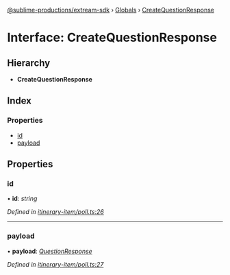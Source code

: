 [@sublime-productions/extream-sdk](../README.md) › [Globals](../globals.md) › [CreateQuestionResponse](createquestionresponse.md)

# Interface: CreateQuestionResponse

## Hierarchy

* **CreateQuestionResponse**

## Index

### Properties

* [id](createquestionresponse.md#id)
* [payload](createquestionresponse.md#payload)

## Properties

###  id

• **id**: *string*

*Defined in [itinerary-item/poll.ts:26](https://github.com/Extream-SaaS/ex-sdk/blob/849839b/src/itinerary-item/poll.ts#L26)*

___

###  payload

• **payload**: *[QuestionResponse](questionresponse.md)*

*Defined in [itinerary-item/poll.ts:27](https://github.com/Extream-SaaS/ex-sdk/blob/849839b/src/itinerary-item/poll.ts#L27)*
